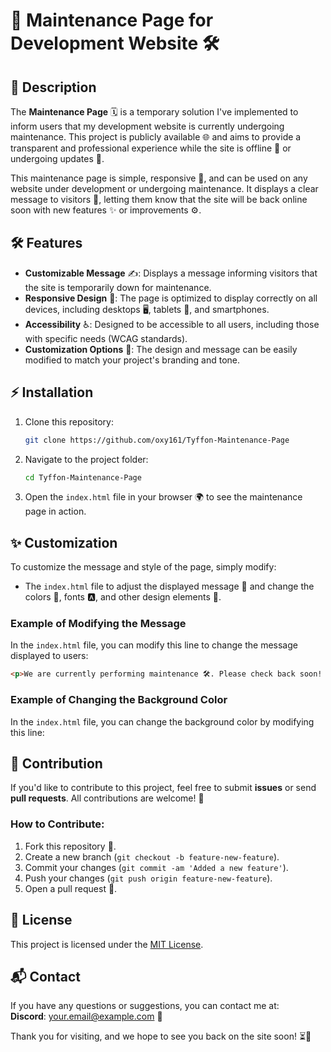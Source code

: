
# 🚧 Maintenance Page for Development Website 🛠️

## 📜 Description

The **Maintenance Page** 🗓️ is a temporary solution I've implemented to inform users that my development website is currently undergoing maintenance. This project is publicly available 🌐 and aims to provide a transparent and professional experience while the site is offline 🔧 or undergoing updates 🔄.

This maintenance page is simple, responsive 📱, and can be used on any website under development or undergoing maintenance. It displays a clear message to visitors 👀, letting them know that the site will be back online soon with new features ✨ or improvements ⚙️.

## 🛠️ Features

- **Customizable Message** ✍️: Displays a message informing visitors that the site is temporarily down for maintenance.
- **Responsive Design** 📐: The page is optimized to display correctly on all devices, including desktops 🖥️, tablets 📱, and smartphones.
- **Accessibility** ♿: Designed to be accessible to all users, including those with specific needs (WCAG standards).
- **Customization Options** 🎨: The design and message can be easily modified to match your project's branding and tone.

## ⚡ Installation

1. Clone this repository:
   ```bash
   git clone https://github.com/oxy161/Tyffon-Maintenance-Page
   ```

2. Navigate to the project folder:
   ```bash
   cd Tyffon-Maintenance-Page
   ```

3. Open the `index.html` file in your browser 🌍 to see the maintenance page in action.

## ✨ Customization

To customize the message and style of the page, simply modify:

- The `index.html` file to adjust the displayed message 💬 and change the colors 🌈, fonts 🅰️, and other design elements 🎨.


### Example of Modifying the Message

In the `index.html` file, you can modify this line to change the message displayed to users:

```html
<p>We are currently performing maintenance 🛠️. Please check back soon! ⏳</p>
```

### Example of Changing the Background Color

In the `index.html` file, you can change the background color by modifying this line:



## 🤝 Contribution

If you'd like to contribute to this project, feel free to submit **issues** or send **pull requests**. All contributions are welcome! 🙌

### How to Contribute:
1. Fork this repository 🍴.
2. Create a new branch (`git checkout -b feature-new-feature`).
3. Commit your changes (`git commit -am 'Added a new feature'`).
4. Push your changes (`git push origin feature-new-feature`).
5. Open a pull request 🔄.

## 📄 License

This project is licensed under the [MIT License](https://opensource.org/licenses/MIT).

## 📬 Contact

If you have any questions or suggestions, you can contact me at:  
**Discord**: [your.email@example.com](https://discord.gg/9xyGwyyw9B) 📧

Thank you for visiting, and we hope to see you back on the site soon! ⏳🚀
